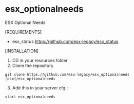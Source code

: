 # esx_optionalneeds
ESX Optional Needs

[REQUIREMENTS]
- esx_status https://github.com/esx-legacy/esx_status

[INSTALLATION]

1) CD in your resources folder
2) Clone the repository
```
git clone https://github.com/esx-legacy/esx_optionalneeds [esx]/esx_optionalneeds
```
3) Add this in your server.cfg :

```
start esx_optionalneeds
```
